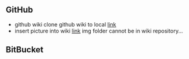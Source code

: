 ## GitHub
* github wiki
clone github wiki to local [link](https://help.github.com/articles/adding-and-editing-wiki-pages-locally/)
* insert picture into wiki [link](https://help.github.com/articles/adding-images-to-wikis/) img folder cannot be in wiki repository...

## BitBucket